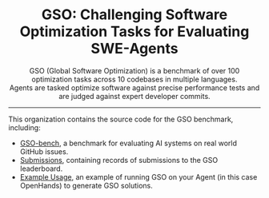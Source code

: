 <div align="center" style="margin-bottom:1em">
  <h1 align="center">GSO: Challenging Software Optimization Tasks for Evaluating SWE-Agents</h1>
  
  <div>GSO (Global Software Optimization) is a benchmark of over 100 optimization tasks across 10 codebases in multiple languages.</div>
  <div>Agents are tasked optimize software against precise performance tests and are judged against expert developer commits.</div>
</div>
<hr/>


This organization contains the source code for the GSO benchmark, including:
* [GSO-bench](https://github.com/gso-bench/gso), a benchmark for evaluating AI systems on real world GitHub issues.
* [Submissions](https://github.com/gso-bench/submissions), containing records of submissions to the GSO leaderboard.
* [Example Usage](https://github.com/gso-bench/OpenHands/tree/main/evaluation/benchmarks/gso), an example of running GSO on your Agent (in this case OpenHands) to generate GSO solutions.

